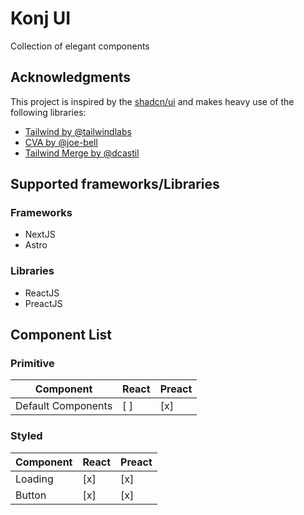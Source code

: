 # Konj UI

Collection of elegant components

## Acknowledgments

This project is inspired by the [shadcn/ui](https://github.com/shadcn/ui) and makes heavy use of the following libraries:

- [Tailwind by @tailwindlabs](https://github.com/tailwindlabs/tailwindcss)
- [CVA by @joe-bell](https://github.com/joe-bell/cva)
- [Tailwind Merge by @dcastil](https://github.com/dcastil/tailwind-merge)

## Supported frameworks/Libraries

### Frameworks

- NextJS
- Astro

### Libraries

- ReactJS
- PreactJS

## Component List

### Primitive

| Component          | React | Preact |
| ------------------ | ----- | ------ |
| Default Components | [ ]   | [x]    |

### Styled

| Component | React | Preact |
| --------- | ----- | ------ |
| Loading   | [x]   | [x]    |
| Button    | [x]   | [x]    |
